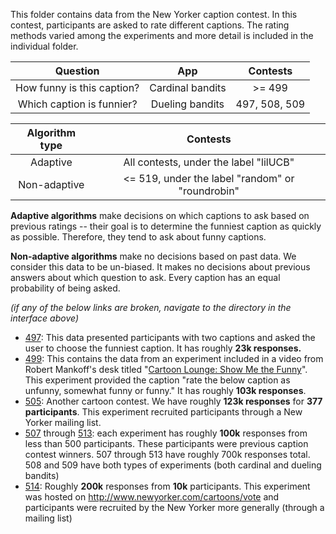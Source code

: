 This folder contains data from the New Yorker caption contest. In this contest,
participants are asked to rate different captions. The rating methods varied
among the experiments and more detail is included in the individual folder.

| Question                   | App              | Contests      |
| :--:                       | :--:             | :---:         |
| How funny is this caption? | Cardinal bandits | >= 499        |
| Which caption is funnier?  | Dueling bandits  | 497, 508, 509 |

| Algorithm type | Contests                                         |
| :--:           | :--:                                             |
| Adaptive       | All contests, under the label "lilUCB"           |
| Non-adaptive   | <= 519, under the label "random" or "roundrobin" |

**Adaptive algorithms** make decisions on which captions to ask based on
previous ratings -- their goal is to determine the funniest caption as quickly
as possible. Therefore, they tend to ask about funny captions.

**Non-adaptive algorithms** make no decisions based on past data. We consider
this data to be un-biased. It makes no decisions about previous answers about
which question to ask. Every caption has an equal probability of being asked.

*(if any of the below links are broken, navigate to the directory in the
interface above)*

* [497]: This data presented participants with two captions and asked the user
  to choose the funniest caption. It has roughly **23k responses.**
* [499]: This contains the data from an experiment included in a video from
  Robert Mankoff's desk titled "[Cartoon Lounge: Show Me the Funny]". This
  experiment provided the caption "rate the below caption as unfunny, somewhat
  funny or funny." It has roughly **103k responses**.
* [505]: Another cartoon contest. We have roughly **123k responses** for **377
  participants**. This experiment recruited participants through a New Yorker
  mailing list.
* [507] through [513]: each experiment has roughly **100k** responses from less
  than 500 participants. These participants were previous caption contest
  winners. 507 through 513 have roughly 700k responses total. 508 and 509 have
  both types of experiments (both cardinal and dueling bandits)
* [514]: Roughly **200k** responses from **10k** participants. This experiment
  was hosted on http://www.newyorker.com/cartoons/vote and participants were
  recruited by the New Yorker more generally (through a mailing list)

[514]:514/
[513]:513/
[511]:511/
[510]:510/
[509]:509/
[508]:508/
[499]:499/
[497]:497/
[505]:505/
[507]:507/
[Cartoon Lounge: Show Me the Funny]:http://www.newyorker.com/cartoons/bob-mankoff/cartoon-lounge-show-me-the-funny
